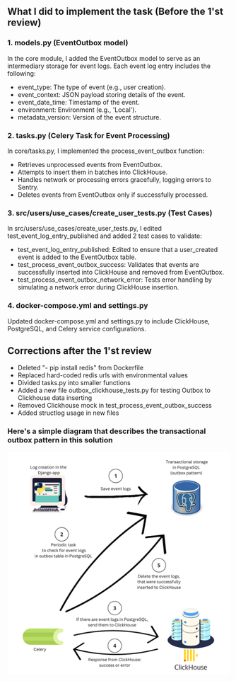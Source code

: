 
## What I did to implement the task (Before the 1'st review)

### 1. models.py (EventOutbox model)
In the core module, I added the EventOutbox model to serve as an intermediary storage for event logs. Each event log entry includes the following:

* event_type: The type of event (e.g., user creation).
* event_context: JSON payload storing details of the event.
* event_date_time: Timestamp of the event.
* environment: Environment (e.g., 'Local').
* metadata_version: Version of the event structure.

### 2. tasks.py (Celery Task for Event Processing)
In core/tasks.py, I implemented the process_event_outbox function:

* Retrieves unprocessed events from EventOutbox.
* Attempts to insert them in batches into ClickHouse.
* Handles network or processing errors gracefully, logging errors to Sentry.
* Deletes events from EventOutbox only if successfully processed.

### 3. src/users/use_cases/create_user_tests.py (Test Cases)
In src/users/use_cases/create_user_tests.py, I edited test_event_log_entry_published and added 2 test cases to validate:

* test_event_log_entry_published: Edited to ensure that a user_created event is added to the EventOutbox table.
* test_process_event_outbox_success: Validates that events are successfully inserted into ClickHouse and removed from EventOutbox.
* test_process_event_outbox_network_error: Tests error handling by simulating a network error during ClickHouse insertion.

### 4. docker-compose.yml and settings.py
Updated docker-compose.yml and settings.py to include ClickHouse, PostgreSQL, and Celery service configurations.


## Corrections after the 1'st review

* Deleted "- pip install redis" from Dockerfile
* Replaced hard-coded redis urls with environmental values
* Divided tasks.py into smaller functions
* Added a new file outbox_clickhouse_tests.py for testing Outbox to Clickhouse data inserting
* Removed Clickhouse mock in test_process_event_outbox_success
* Added structlog usage in new files


### Here's a simple diagram that describes the transactional outbox pattern in this solution

![System Architecture Diagram](../images/backend-challenge-diagram.png)

